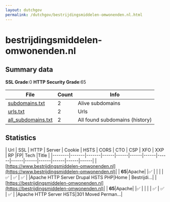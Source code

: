 ```yaml
---
layout: dutchgov
permalink: /dutchgov/bestrijdingsmiddelen-omwonenden.nl.html
---
```



# bestrijdingsmiddelen-omwonenden.nl
## Summary data


**SSL Grade**:0
**HTTP Security Grade**:65


| File       | Count | Info |
|------------|-------|------|
|[subdomains.txt](/data/bestrijdingsmiddelen-omwonenden.nl/subdomains.txt)|2|Alive subdomains|
|[urls.txt](/data/bestrijdingsmiddelen-omwonenden.nl/urls.txt)|2|Urls|
|[all_subdomains.txt](/data/bestrijdingsmiddelen-omwonenden.nl/all_subdomains.txt)|2|All found subdomains (history)|


## Statistics


| Url | SSL | HTTP | Server | Cookie | HSTS | CORS | CTO | CSP | XFO | XXP | RP |FP| Tech |Title |
|--------|-------|-------|------|------|------|------|------|------|------|------|------|------|------|
|[https://www.bestrijdingsmiddelen-omwonenden.nl](https://www.bestrijdingsmiddelen-omwonenden.nl)| | **65**|Apache| |:white_check_mark: | | | | :white_check_mark: | :white_check_mark: | :white_check_mark: | |Apache HTTP Server Drupal HSTS PHP|Home | Bestrijdi...|
|[https://bestrijdingsmiddelen-omwonenden.nl](https://bestrijdingsmiddelen-omwonenden.nl)| | **65**|Apache| |:white_check_mark: | | | | :white_check_mark: | :white_check_mark: | :white_check_mark: | |Apache HTTP Server HSTS|301 Moved Perman...|